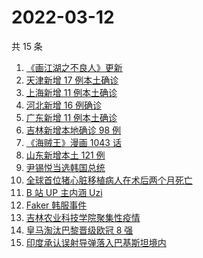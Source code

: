 # 2022-03-12

共 15 条

<!-- BEGIN ZHIHUSEARCH -->
<!-- 最后更新时间 Sat Mar 12 2022 09:56:56 GMT+0800 (China Standard Time) -->
1. [《画江湖之不良人》更新](https://www.zhihu.com/search?q=画江湖之不良人)
1. [天津新增 17 例本土确诊](https://www.zhihu.com/search?q=天津疫情)
1. [上海新增 11 例本土确诊](https://www.zhihu.com/search?q=上海疫情)
1. [河北新增 16 例确诊](https://www.zhihu.com/search?q=河北疫情)
1. [广东新增 11 例本土确诊](https://www.zhihu.com/search?q=广东疫情)
1. [吉林新增本地确诊 98 例](https://www.zhihu.com/search?q=吉林疫情)
1. [《海贼王》漫画 1043 话](https://www.zhihu.com/search?q=海贼王)
1. [山东新增本土 121 例](https://www.zhihu.com/search?q=山东疫情)
1. [尹锡悦当选韩国总统](https://www.zhihu.com/search?q=韩国总统)
1. [全球首位猪心脏移植病人在术后两个月死亡](https://www.zhihu.com/search?q=猪心脏移植)
1. [B 站 UP 主内涵 Uzi](https://www.zhihu.com/search?q=uzi)
1. [Faker 韩服事件 ](https://www.zhihu.com/search?q=faker)
1. [吉林农业科技学院聚集性疫情](https://www.zhihu.com/search?q=吉林农业科技学院疫情)
1. [皇马淘汰巴黎晋级欧冠 8 强](https://www.zhihu.com/search?q=皇马)
1. [印度承认误射导弹落入巴基斯坦境内](https://www.zhihu.com/search?q=印度误射导弹)
<!-- END ZHIHUSEARCH -->
